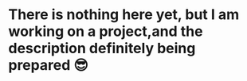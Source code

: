 # There is nothing here yet, but I am working on a project,and the description definitely being prepared 😎
